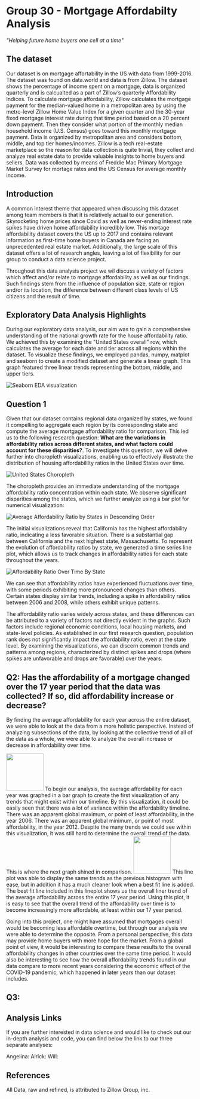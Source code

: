 # Group 30 - Mortgage Affordabilty Analysis

*"Helping future home buyers one cell at a time"*

## The dataset

Our dataset is on mortgage affortability in the US with data from 1999-2016. The dataset was found on data.world and data is from Zillow. The dataset shows the percentage of income spent on a mortgage, data is organized quarterly and is calcualted as a part of Zillow’s quarterly Affordability Indices. To calculate mortgage affordability, Zillow calculates the mortgage payment for the median-valued home in a metropolitan area by using the metro-level Zillow Home Value Index for a given quarter and the 30-year fixed mortgage interest rate during that time period based on a 20 percent down payment. Then they consider what portion of the monthly median household income (U.S. Census) goes toward this monthly mortgage payment. Data is organized by metropolitan area and considers bottom, middle, and top tier homes/incomes. Zillow is a tech real-estate marketplace so the reason for data collection is quite trivial, they collect and analyze real estate data to provide valuable insights to home buyers and sellers. Data was collected by means of Freddie Mac Primary Mortgage Market Survey for mortage rates and the US Census for average monthly income. 

## Introduction

A common interest theme that appeared when discussing this dataset among team members is that it is relatively actual to our generation. Skyrocketing home prices since Covid as well as never-ending interest rate spikes have driven home affordability incredibly low. This mortage affordability dataset covers the US up to 2017 and contains relevant information as first-time home buyers in Canada are facing an unprecedented real estate market. Additionally, the large scale of this dataset offers a lot of research angles, leaving a lot of flexibility for our group to conduct a data science project. 

Throughout this data analysis project we wil discuss a variety of factors which affect and/or relate to mortgage affordability as well as our findings. Such findings stem from the influence of population size, state or region and/or its location, the difference between different class levels of US citizens and the result of time. 

## Exploratory Data Analysis Highlights 

During our exploratory data analysis, our aim was to gain a comprehensive understanding of the national growth rate for the house affordability ratio. We achieved this by examining the "United States overall" row, which calculates the average for each date and tier across all regions within the dataset. To visualize these findings, we employed pandas, numpy, matplot and seaborn to create a modified dataset and generate a linear graph. This graph featured three linear trends representing the bottom, middle, and upper tiers.

![Seaborn EDA visualization](/images/alrick/EDA_tier_affordability.png)

## Question 1

Given that our dataset contains regional data organized by states, we found it compelling to aggregate each region by its corresponding state and compute the average mortgage affordability ratio for comparison. This led us to the following research question: **What are the variations in affordability ratios across different states, and what factors could account for these disparities?**. To investigate this question, we will delve further into choropleth visualizations, enabling us to effectively illustrate the distribution of housing affordabililty ratios in the United States over time.

![United States Choropleth](/images/alrick/chloropleth_byStates.PNG)

The choropleth provides an immediate understanding of the mortgage affordability ratio concentration within each state. We observe significant disparities among the states, which we further analyze using a bar plot for numerical visualization:

![Average Affordability Ratio by States in Descending Order](/images/alrick/affordability_states_barPlot.png)

The initial visualizations reveal that California has the highest affordability ratio, indicating a less favorable situation. There is a substantial gap between California and the next highest state, Massachusetts. To represent the evolution of affordability ratios by state, we generated a time series line plot, which allows us to track changes in affordability ratios for each state throughout the years.

![Affordability Ratio Over Time By State](/images/alrick/affordability_overTime_states_lineChart.png)

We can see that affordability ratios have experienced fluctuations over time, with some periods exhibiting more pronounced changes than others. Certain states display similar trends, including a spike in affordability ratios between 2006 and 2008, while others exhibit unique patterns.

The affordability ratio varies widely across states, and these differences can be attributed to a variety of factors not directly evident in the graphs. Such factors include regional economic conditions, local housing markets, and state-level policies. As established in our first research question, population rank does not significantly impact the affordability ratio, even at the state level. By examining the visualizations, we can discern common trends and patterns among regions, characterized by distinct spikes and drops (where spikes are unfavorable and drops are favorable) over the years.

## Q2: Has the affordability of a mortgage changed over the 17 year period that the data was collected? If so, did affordability increase or decrease?

By finding the average affordability for each year across the entire dataset, we were able to look at the data from a more holistic perspective. Instead of analyzing subsections of the data, by looking at the collective trend of all of the data as a whole, we were able to analyze the overall increase or decrease in affordability over time.

<img src ="images/test.png" width="100px">
To begin our analysis, the average affordability for each year was graphed in a bar graph to create the first visualization of any trends that might exist within our timeline. By this visualization, it could be easily seen that there was a lot of variance within the affordability timeline. There was an apparent global maximum, or point of least affordability, in the year 2006. There was an apparent global minimum, or point of most affordability, in the year 2012. Despite the many trends we could see within this visualization, it was still hard to determine the overall trend of the data. This is where the next graph shined in comparison.


<img src ="images/test.png" width="100px">
This line plot was able to display the same trends as the previous histogram with ease, but in addition it has a much cleaner look when a best fit line is added. The best fit line included in this lineplot shows us the overall liner trend of the average affordability across the entire 17 year period. Using this plot, it is easy to see that the overall trend of the affordability over time is to become increasingly more affordable, at least within our 17 year period.

Going into this project, one might have assumed that mortgages overall would be becoming less affordable overtime, but through our analysis we were able to determine the opposite. From a personal perspective, this data may provide home buyers with more hope for the market. From a global point of view, it would be interesting to compare these results to the overall affordability changes in other countries over the same time period. It would also be interesting to see how the overall affordability trends found in our data compare to more recent years considering the economic effect of the COVID-19 pandemic, which happened in later years than our dataset includes.

## Q3:

## Analysis Links

If you are further interested in data science and would like to check out our in-depth analysis and code, you can find below the link to our three separate analyses:

Angelina: [](/analysis/analysisAngelina.ipynb)
Alrick: [](/analysis/analysisAlrick.ipynb)
Will: [](/analysis/analysisWill.ipynb)

## References

All Data, raw and refined, is attributed to Zillow Group, inc.
